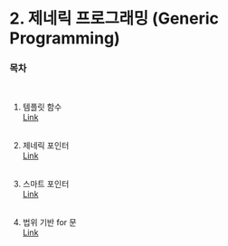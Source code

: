 # 2. 제네릭 프로그래밍 (Generic Programming)

### 목차
   
 <br/>
   
  1) 템플릿 함수<br/>
  [Link](https://github.com/adrian0220/Study_cpp/blob/main/2.%20%EC%A0%9C%EB%84%A4%EB%A6%AD%20%ED%94%84%EB%A1%9C%EA%B7%B8%EB%9E%98%EB%B0%8D/%231.%20%ED%85%9C%ED%94%8C%EB%A6%BF%20%ED%95%A8%EC%88%98.md)
  <br/><br/>
  
  2) 제네릭 포인터<br/>
  [Link](https://github.com/adrian0220/Study_cpp/blob/main/2.%20%EC%A0%9C%EB%84%A4%EB%A6%AD%20%ED%94%84%EB%A1%9C%EA%B7%B8%EB%9E%98%EB%B0%8D/%232.%20%EC%A0%9C%EB%84%88%EB%A6%AD%20%ED%8F%AC%EC%9D%B8%ED%84%B0.md)
  <br/><br/>

  3) 스마트 포인터<br/>
  [Link](https://github.com/adrian0220/Study_cpp/blob/main/2.%20%EC%A0%9C%EB%84%A4%EB%A6%AD%20%ED%94%84%EB%A1%9C%EA%B7%B8%EB%9E%98%EB%B0%8D/%233.%20%EC%8A%A4%EB%A7%88%ED%8A%B8%20%ED%8F%AC%EC%9D%B8%ED%84%B0.md)
  <br/><br/>

  4) 법위 기반 for 문<br/>
  [Link]()
  <br/><br/>
